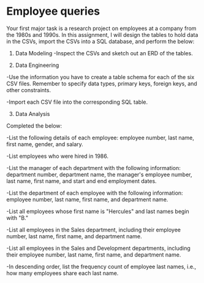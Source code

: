 # Employee queries
Your first major task is a research project on employees at a company from the 1980s and 1990s.
In this assignment, I will design the tables to hold data in the CSVs, import the CSVs into a SQL database, and perform the below:


1. Data Modeling
-Inspect the CSVs and sketch out an ERD of the tables. 

2. Data Engineering

-Use the information you have to create a table schema for each of the six CSV files. Remember to specify data types, primary keys, foreign keys, and other constraints.


-Import each CSV file into the corresponding SQL table.


3. Data Analysis

Completed the below:


-List the following details of each employee: employee number, last name, first name, gender, and salary.


-List employees who were hired in 1986.


-List the manager of each department with the following information: department number, department name, the manager's employee number, last name, first name, and start and end employment dates.


-List the department of each employee with the following information: employee number, last name, first name, and department name.


-List all employees whose first name is "Hercules" and last names begin with "B."


-List all employees in the Sales department, including their employee number, last name, first name, and department name.


-List all employees in the Sales and Development departments, including their employee number, last name, first name, and department name.


-In descending order, list the frequency count of employee last names, i.e., how many employees share each last name.
